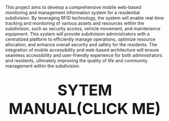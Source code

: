 This project aims to develop a comprehensive mobile web-based monitoring and management information system for a residential subdivision. By leveraging RFID technology, the system will enable real-time tracking and monitoring of various assets and resources within the subdivision, such as security access, vehicle movement, and maintenance equipment. This system will provide subdivision administrators with a centralized platform to efficiently manage operations, optimize resource allocation, and enhance overall security and safety for the residents. The integration of mobile accessibility and web-based architecture will ensure seamless accessibility and user-friendly experience for both administrators and residents, ultimately improving the quality of life and community management within the subdivision.

# <p align="center"><a href="https://drive.google.com/file/d/1Dh1Lk2QJAN1TVRKf-wtI9xGGrQSd6XMd/view?usp=sharing" target="_blank" style="font-size: 48px; font-weight: bold; text-decoration: none;">SYTEM MANUAL(CLICK ME)</a></p>

